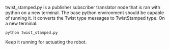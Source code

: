 twist_stamped.py is a publisher subscriber translator node that is ran with python on a new terminal. The base python environment should be capable of running it. It converts the Twist type messages to TwistStamped type. On a new terminal:
```
python twist_stamped.py
```
Keep it running for actuating the robot.


